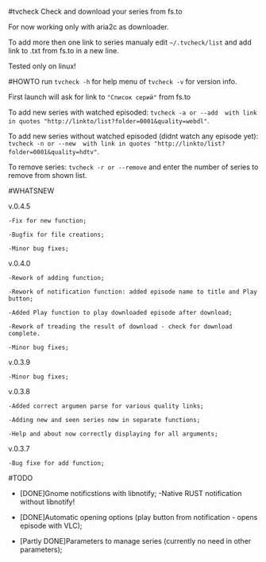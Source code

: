 #tvcheck
Check and download your series from fs.to

For now working only with aria2c as downloader.

To add more then one link to series manualy edit `~/.tvcheck/list` and add link to .txt from fs.to in a new line.

Tested only on linux!

#HOWTO
run `tvcheck -h` for help menu of `tvcheck -v` for version info.

First launch will ask for link to `"Список серий"` from fs.to

To add new series with watched episoded: `tvcheck -a or --add  with link in quotes "http://linkto/list?folder=0001&quality=webdl"`.

To add new series without watched episoded (didnt watch any episode yet): `tvcheck -n or --new  with link in quotes "http://linkto/list?folder=0001&quality=hdtv"`.

To remove series: `tvcheck -r or --remove` and enter the number of series to remove from shown list.

#WHATSNEW

v.0.4.5

	-Fix for new function;

	-Bugfix for file creations;

	-Minor bug fixes;

v.0.4.0

	-Rework of adding function;

	-Rework of notification function: added episode name to title and Play button;

	-Added Play function to play downloaded episode after download;

	-Rework of treading the result of download - check for download complete.

	-Minor bug fixes;

v.0.3.9

	-Minor bug fixes;

v.0.3.8

	-Added correct argumen parse for various quality links;

	-Adding new and seen series now in separate functions;

	-Help and about now correctly displaying for all arguments;

v.0.3.7
	
	-Bug fixe for add function;

#TODO

- [DONE]Gnome notificstions with libnotify; -Native RUST notification without libnotify!

- [DONE]Automatic opening options (play button from notification - opens episode with VLC);

- [Partly DONE]Parameters to manage series (currently no need in other parameters);
